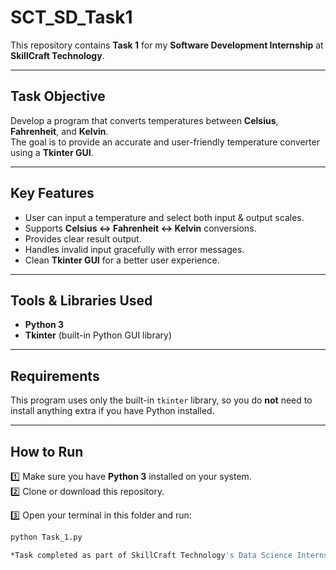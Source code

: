 #  SCT_SD_Task1

This repository contains **Task 1** for my **Software Development Internship** at **SkillCraft Technology**.

---

##  Task Objective

Develop a program that converts temperatures between **Celsius**, **Fahrenheit**, and **Kelvin**.  
The goal is to provide an accurate and user-friendly temperature converter using a **Tkinter GUI**.

---

##  Key Features

- User can input a temperature and select both input & output scales.
- Supports **Celsius ↔ Fahrenheit ↔ Kelvin** conversions.
- Provides clear result output.
- Handles invalid input gracefully with error messages.
- Clean **Tkinter GUI** for a better user experience.

---

##  Tools & Libraries Used

- **Python 3**
- **Tkinter** (built-in Python GUI library)

---

##  Requirements

 This program uses only the built-in `tkinter` library, so you do **not** need to install anything extra if you have Python installed.

---

##  How to Run

1️⃣ Make sure you have **Python 3** installed on your system.  
2️⃣ Clone or download this repository.

3️⃣ Open your terminal in this folder and run:
```bash
python Task_1.py

*Task completed as part of SkillCraft Technology's Data Science Internship Program.*
